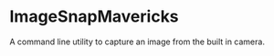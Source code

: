 ImageSnapMavericks
==================

A command line utility to capture an image from the built in camera.
